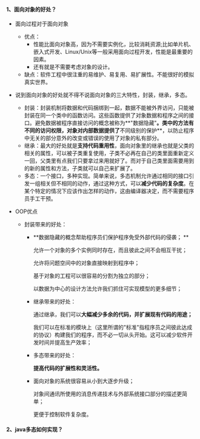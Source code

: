 #### 1、面向对象的好处？

- 面向过程对于面向对象

  - 优点：
    - 性能比面向对象高，因为不需要实例化，比较消耗资源;比如单片机、嵌入式开发、Linux/Unix等一般采用面向过程开发，性能是最重要的因素。 
    - 还有就是不需要考虑对象的设计。
  - 缺点：软件工程中很注重的易维护、易复用、易扩展性。不能很好的模拟真实世界。

- 说到面向对象的好处就不得不说面向对象的三大特性，封装，继承，多态。

  - 封装：封装机制将数据和代码捆绑到一起，数据不能被外界访问，只能被封装在同一个类中的函数访问。这些函数提供了对象数据和程序之间的接口。避免数据被程序直接访问的概念被称为**"数据隐藏"**。类中的方法有不同的访问权限，对象对内部数据提供了**不同级别的保护**，以防止程序中无关的部分意外的改变或错误的使用了对象的私有部分。 
  - 继承：最大的好处就是**支持代码重用性**，面向对象里的继承也就是父类的相关的属性，可以被子类重复使用，子类不必再在自己的类里面重新定义一回，父类里有点我们只要拿过来用就好了。而对于自己类里面需要用到的新的属性和方法，子类就可以自己来扩展了。
  - 多态：一个接口，多种实现。简单来说，多态机制允许通过相同的接口引发一组相关但不相同的动作，通过这种方式，可以**减少代码的复杂度**。在某个特定的情况下应该作出怎样的动作，这由编译器决定，而不需要程序员手工干预。 

- OOP优点

  - 封装带来的好处：

    - **数据隐藏的概念帮助程序员们保护程序免受外部代码的侵袭； **

      允许一个对象的多个实例同时存在，而且彼此之间不会相互干扰； 

      允许将问题空间中的对象直接映射到程序中； 

      基于对象的工程可以很容易的分割为独立的部分； 

      以数据为中心的设计方法允许我们抓住可实现模型的更多细节； 

    - 继承带来的好处：

      通过继承，我们可以**大幅减少多余的代码，并扩展现有代码的用途；** 

      我们可以在标准的模块上（这里所谓的"标准"指程序员之间彼此达成的协议）构建我们的程序，而不必一切从头开始。这可以减少软件开发时间并提高生产效率； 

    - 多态带来的好处：

      **提高代码的扩展性和灵活性。**

    - 面向对象的系统很容易从小到大逐步升级； 

      对象间通讯所使用的消息传递技术与外部系统接口部分的描述更简单； 

      更便于控制软件复杂度。 

#### 2、java多态如何实现？

  